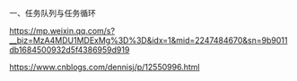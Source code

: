 一、任务队列与任务循环

https://mp.weixin.qq.com/s?__biz=MzA4MDU1MDExMg%3D%3D&idx=1&mid=2247484670&sn=9b9011db1684500932d5f4386959d919

https://www.cnblogs.com/dennisj/p/12550996.html